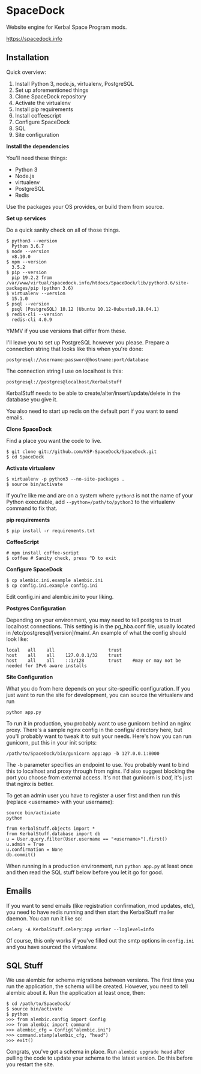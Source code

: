 # SpaceDock

Website engine for Kerbal Space Program mods.

https://spacedock.info

## Installation

Quick overview:

1. Install Python 3, node.js, virtualenv, PostgreSQL
2. Set up aforementioned things
3. Clone SpaceDock repository
4. Activate the virtualenv
5. Install pip requirements
6. Install coffeescript
7. Configure SpaceDock
8. SQL
9. Site configuration

**Install the dependencies**

You'll need these things:

* Python 3
* Node.js
* virtualenv
* PostgreSQL
* Redis

Use the packages your OS provides, or build them from source.

**Set up services**

Do a quick sanity check on all of those things.

    $ python3 --version
      Python 3.6.7
    $ node --version
      v8.10.0
    $ npm --version
      3.5.2
    $ pip --version
      pip 19.2.2 from /var/www/virtual/spacedock.info/htdocs/SpaceDock/lib/python3.6/site-packages/pip (python 3.6)
    $ virtualenv --version
      15.1.0
    $ psql --version
      psql (PostgreSQL) 10.12 (Ubuntu 10.12-0ubuntu0.18.04.1)
    $ redis-cli --version
      redis-cli 4.0.9

YMMV if you use versions that differ from these.

I'll leave you to set up PostgreSQL however you please. Prepare a connection
string that looks like this when you're done:

    postgresql://username:password@hostname:port/database

The connection string I use on localhost is this:

    postgresql://postgres@localhost/kerbalstuff

KerbalStuff needs to be able to create/alter/insert/update/delete in the database
you give it.

You also need to start up redis on the default port if you want to send emails.

**Clone SpaceDock**

Find a place you want the code to live.

    $ git clone git://github.com/KSP-SpaceDock/SpaceDock.git
    $ cd SpaceDock

**Activate virtualenv**

    $ virtualenv -p python3 --no-site-packages .
    $ source bin/activate

If you're like me and are on a system where `python3` is not the name of your
Python executable, add `--python=/path/to/python3` to the virtualenv command to fix that.

**pip requirements**

    $ pip install -r requirements.txt

**CoffeeScript**

    # npm install coffee-script
    $ coffee # Sanity check, press ^D to exit

**Configure SpaceDock**

    $ cp alembic.ini.example alembic.ini
    $ cp config.ini.example config.ini

Edit config.ini and alembic.ini to your liking.

**Postgres Configuration**

Depending on your environment, you may need to tell postgres to trust localhost connections. This setting is in the pg_hba.conf file, usually located in /etc/postgresql/[version]/main/.
An example of what the config should look like:

    local   all    all                    trust
    host    all    all    127.0.0.1/32    trust
    host    all    all    ::1/128         trust    #may or may not be needed for IPv6 aware installs

**Site Configuration**

What you do from here depends on your site-specific configuration. If you just
want to run the site for development, you can source the virtualenv and run

    python app.py

To run it in production, you probably want to use gunicorn behind an nginx proxy.
There's a sample nginx config in the configs/ directory here, but you'll probably
want to tweak it to suit your needs. Here's how you can run gunicorn, put this in
your init scripts:

    /path/to/SpaceDock/bin/gunicorn app:app -b 127.0.0.1:8000

The `-b` parameter specifies an endpoint to use. You probably want to bind this to
localhost and proxy through from nginx. I'd also suggest blocking the port you
choose from external access. It's not that gunicorn is *bad*, it's just that nginx
is better.

To get an admin user you have to register a user first and then run this (replace &lt;username&gt; with your username):

	source bin/activiate
	python

	from KerbalStuff.objects import *
	from KerbalStuff.database import db
	u = User.query.filter(User.username == "<username>").first()
	u.admin = True
	u.confirmation = None
	db.commit()


When running in a production environment, run `python app.py` at least once and
then read the SQL stuff below before you let it go for good.

## Emails

If you want to send emails (like registration confirmation, mod updates, etc),
you need to have redis running and then start the KerbalStuff mailer daemon.
You can run it like so:

    celery -A KerbalStuff.celery:app worker --loglevel=info

Of course, this only works if you've filled out the smtp options in `config.ini`
and you have sourced the virtualenv.

## SQL Stuff

We use alembic for schema migrations between versions. The first time you run the
application, the schema will be created. However, you need to tell alembic about
it. Run the application at least once, then:

    $ cd /path/to/SpaceDock/
    $ source bin/activate
    $ python
    >>> from alembic.config import Config
    >>> from alembic import command
    >>> alembic_cfg = Config("alembic.ini")
    >>> command.stamp(alembic_cfg, "head")
    >>> exit()

Congrats, you've got a schema in place. Run `alembic upgrade head` after pulling
the code to update your schema to the latest version. Do this before you restart
the site.
